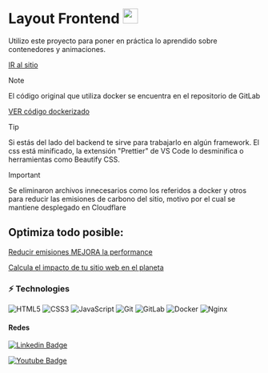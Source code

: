 # Layout Frontend <img src="./assets/estrellas.gif" width="30">

Utilizo este proyecto para poner en práctica lo aprendido sobre contenedores y animaciones.

[IR al sitio](https://layoutbase.pages.dev/)

> [!NOTE]
> El código original que utiliza docker se encuentra en el repositorio de GitLab

[VER código dockerizado](https://gitlab.com/crystinagonz/layoutbase)

> [!TIP]
> Si estás del lado del backend te sirve para trabajarlo en algún framework. El css está minificado, la extensión "Prettier" de VS Code lo desminifica o herramientas como Beautify CSS.

> [!IMPORTANT]
> Se eliminaron archivos innecesarios como los referidos a docker y otros para reducir las emisiones de carbono del sitio, motivo por el cual se mantiene desplegado en Cloudflare

## Optimiza todo posible:

[Reducir emisiones MEJORA la performance](https://ecograder.com/)

[Calcula el impacto de tu sitio web en el planeta](https://www.websitecarbon.com/)

### ⚡ Technologies

![HTML5](https://img.shields.io/badge/-HTML5-E34F26?style=flat-square&logo=html5&logoColor=white)
![CSS3](https://img.shields.io/badge/-CSS3-1572B6?style=flat-square&logo=css3)
![JavaScript](https://img.shields.io/badge/-JavaScript-black?style=flat-square&logo=javascript)
![Git](https://img.shields.io/badge/-Git-black?style=flat-square&logo=git)
![GitLab](https://img.shields.io/badge/-GitLab-orange?style=flat-square&logo=gitlab)
![Docker](https://img.shields.io/badge/-Docker-black?style=flat-square&logo=docker)
![Nginx](https://img.shields.io/badge/-Nginx-black?style=flat-square&logo=nginx)

#### Redes

[![Linkedin Badge](https://img.shields.io/badge/-Crystina_G-blue?style=flat-square&logo=Linkedin&logoColor=white)](https://www.linkedin.com/in/crystina-g)

[![Youtube Badge](https://img.shields.io/badge/-Crystina_G-darkred?style=flat-square&logo=youtube&logoColor=white)](https://www.youtube.com/channel/UCk8LWXwUU3iu9NSj6bPn7zA)
